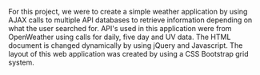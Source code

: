 For this project, we were to create a simple weather application by using AJAX calls to multiple API databases to retrieve information depending on what the user searched for. API's used in this application were from OpenWeather using calls for daily, five day and UV data. The HTML document is changed dynamically by using jQuery and Javascript. The layout of this web application was created by using a CSS Bootstrap grid system. 